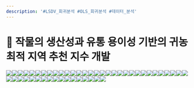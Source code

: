 ```yaml
---
description: '#LSDV_회귀분석 #OLS_회귀분석 #데이터_분석'
---
```


# 🌽 작물의 생산성과 유통 용이성 기반의 귀농 최적 지역 추천 지수 개발

![](<../../../../../.gitbook/assets/Untitled (3).png>)![](<../../../../../.gitbook/assets/Untitled 1 (1).png>)![](<../../../../../.gitbook/assets/Untitled 2 (3).png>)![](<../../../../../.gitbook/assets/Untitled 3 (1).png>)![](<../../../../../.gitbook/assets/Untitled 4.png>)![](<../../../../../.gitbook/assets/Untitled 5 (1).png>)![](<../../../../../.gitbook/assets/Untitled 6 (4).png>)![](<../../../../../.gitbook/assets/Untitled 7 (3).png>)![](<../../../../../.gitbook/assets/Untitled 8 (3).png>)![](<../../../../../.gitbook/assets/Untitled 9 (2).png>)![](<../../../../../.gitbook/assets/Untitled 10 (5).png>)![](<../../../../../.gitbook/assets/Untitled 11 (1).png>)![](<../../../../../.gitbook/assets/Untitled 12 (3).png>)![](<../../../../../.gitbook/assets/Untitled 13.png>)![](<../../../../../.gitbook/assets/Untitled 14 (3).png>)![](<../../../../../.gitbook/assets/Untitled 15 (1).png>)![](<../../../../../.gitbook/assets/Untitled 16 (2).png>)![](<../../../../../.gitbook/assets/Untitled 17 (1).png>)![](<../../../../../.gitbook/assets/Untitled 18.png>)![](<../../../../../.gitbook/assets/Untitled 19 (2).png>)![](<../../../../../.gitbook/assets/Untitled 20 (2).png>)![](../../../../../.gitbook/assets/Untitled.png)![](<../../../../../.gitbook/assets/Untitled 1 (2).png>)![](<../../../../../.gitbook/assets/Untitled 2.png>)![](<../../../../../.gitbook/assets/Untitled 3 (2).png>)![](<../../../../../.gitbook/assets/Untitled 4 (4).png>)![](<../../../../../.gitbook/assets/Untitled 5 (2).png>)![](<../../../../../.gitbook/assets/Untitled 6 (5).png>)![](<../../../../../.gitbook/assets/Untitled 7 (1).png>)![](<../../../../../.gitbook/assets/Untitled 8 (4).png>)![](<../../../../../.gitbook/assets/Untitled 9 (3).png>)![](<../../../../../.gitbook/assets/Untitled 10 (2).png>)![](<../../../../../.gitbook/assets/Untitled 11 (2).png>)![](<../../../../../.gitbook/assets/Untitled 12 (4).png>)![](<../../../../../.gitbook/assets/Untitled 13 (2).png>)![](<../../../../../.gitbook/assets/Untitled 14 (1).png>)![](<../../../../../.gitbook/assets/Untitled 15 (2).png>)![](<../../../../../.gitbook/assets/Untitled 16 (3).png>)![](<../../../../../.gitbook/assets/Untitled 17 (3).png>)![](<../../../../../.gitbook/assets/Untitled 18 (2).png>)![](<../../../../../.gitbook/assets/Untitled 19 (1).png>)![](<../../../../../.gitbook/assets/Untitled 20 (3).png>)![](<../../../../../.gitbook/assets/image (3).png>)![](<../../../../../.gitbook/assets/image (1).png>)![](<../../../../../.gitbook/assets/image (4).png>)![](<../../../../../.gitbook/assets/image (5).png>)![](../../../../../.gitbook/assets/image.png)![](<../../../../../.gitbook/assets/image (2).png>)
